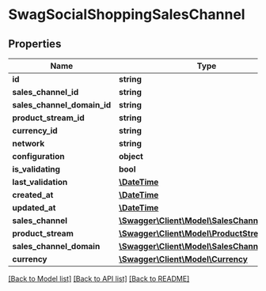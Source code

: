 # SwagSocialShoppingSalesChannel

## Properties
Name | Type | Description | Notes
------------ | ------------- | ------------- | -------------
**id** | **string** |  | [optional] 
**sales_channel_id** | **string** |  | 
**sales_channel_domain_id** | **string** |  | 
**product_stream_id** | **string** |  | [optional] 
**currency_id** | **string** |  | [optional] 
**network** | **string** |  | 
**configuration** | **object** |  | [optional] 
**is_validating** | **bool** |  | [optional] 
**last_validation** | [**\DateTime**](\DateTime.md) |  | [optional] 
**created_at** | [**\DateTime**](\DateTime.md) |  | 
**updated_at** | [**\DateTime**](\DateTime.md) |  | [optional] 
**sales_channel** | [**\Swagger\Client\Model\SalesChannel**](SalesChannel.md) |  | [optional] 
**product_stream** | [**\Swagger\Client\Model\ProductStream**](ProductStream.md) |  | [optional] 
**sales_channel_domain** | [**\Swagger\Client\Model\SalesChannelDomain**](SalesChannelDomain.md) |  | [optional] 
**currency** | [**\Swagger\Client\Model\Currency**](Currency.md) |  | [optional] 

[[Back to Model list]](../../README.md#documentation-for-models) [[Back to API list]](../../README.md#documentation-for-api-endpoints) [[Back to README]](../../README.md)

